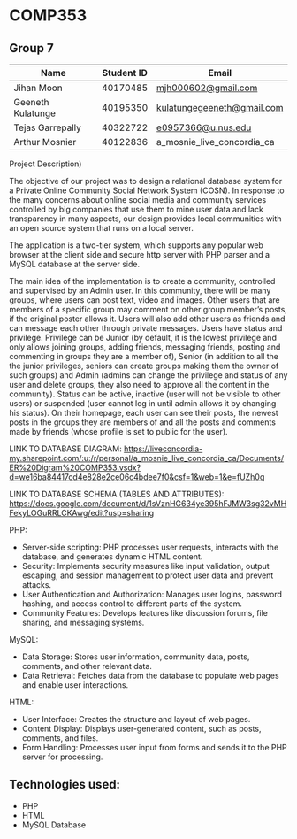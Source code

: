 # COMP353

## Group 7

| Name | Student ID | Email |
|------|------------|--------|
| Jihan Moon | 40170485 | mjh000602@gmail.com |
| Geeneth Kulatunge | 40195350 | kulatungegeeneth@gmail.com |
| Tejas Garrepally | 40322722 | e0957366@u.nus.edu |
| Arthur Mosnier | 40122836 | a_mosnie_live_concordia_ca |

Project Description)

The objective of our project was to design a relational database system for a Private Online Community Social Network System (COSN). In response to the many concerns about online social media and community services controlled by big companies that use them to mine user data and lack transparency in many aspects, our design provides local communities with an open source system that runs on a local server.

The application is a two-tier system, which supports any popular web browser at the client side and secure http server with PHP parser and a MySQL database at the server side.

The main idea of the implementation is to create a community, controlled and supervised by an Admin user.
In this community, there will be many groups, where users can post text, video and images. Other users that are members of a specific group may comment on other group member’s posts, if the original poster allows it.
Users will also add other users as friends and can message each other through private messages. 
Users have status and privilege. Privilege can be Junior (by default, it is the lowest privilege and only allows joining groups, adding friends, messaging friends, posting and commenting in groups they are a member of), Senior (in addition to all the the junior privileges, seniors can create groups making them the owner of such groups) and Admin (admins can change the privilege and status of any user and delete groups, they also need to approve all the content in the community). Status can be active, inactive (user will not be visible to other users) or suspended (user cannot log in until admin allows it by changing his status). 
On their homepage, each user can see their posts, the newest posts in the groups they are members of and all the posts and comments made by friends (whose profile is set to public for the user).



LINK TO DATABASE DIAGRAM:
https://liveconcordia-my.sharepoint.com/:u:/r/personal/a_mosnie_live_concordia_ca/Documents/ER%20Digram%20COMP353.vsdx?d=we16ba84417cd4e828e2ce06c4bdee7f0&csf=1&web=1&e=fUZh0q

LINK TO DATABASE SCHEMA (TABLES AND ATTRIBUTES):
https://docs.google.com/document/d/1sVznHG634ye395hFJMW3sg32vMHFekyLOGuRRLCKAwg/edit?usp=sharing

PHP:
- Server-side scripting: PHP processes user requests, interacts with the database, and generates dynamic HTML content.
- Security: Implements security measures like input validation, output escaping, and session management to protect user data and prevent attacks.
- User Authentication and Authorization: Manages user logins, password hashing, and access control to different parts of the system.
- Community Features: Develops features like discussion forums, file sharing, and messaging systems.

MySQL:
- Data Storage: Stores user information, community data, posts, comments, and other relevant data.
- Data Retrieval: Fetches data from the database to populate web pages and enable user interactions.

HTML:

- User Interface: Creates the structure and layout of web pages.
- Content Display: Displays user-generated content, such as posts, comments, and files.
- Form Handling: Processes user input from forms and sends it to the PHP server for processing.


## Technologies used:
- PHP
- HTML
- MySQL Database
